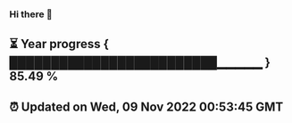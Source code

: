 ### Hi there 👋
⏳ Year progress { █████████████████████████▁▁▁▁▁ } 85.49 %
---
⏰ Updated on Wed, 09 Nov 2022 00:53:45 GMT
---
